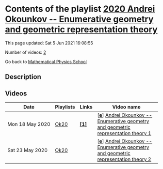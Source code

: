 # Contents of the playlist [2020 Andrei Okounkov -- Enumerative geometry and geometric representation theory](https://www.youtube.com/playlist?list=PLLGkFbxve673DQPK0yPv-76rgrTJ9zblQ)

This page updated: Sat 5 Jun 2021 16:08:55

Number of videos: [2](#videos)

Go back to [Mathematical Physics School](../README.md)

## Description



## Videos

|Date|Playlists|Links|Video name|
|---|---|---|---|
| Mon&nbsp;18&nbsp;May&nbsp;2020 | [Ok20](../playlists/Ok20 "2020 Andrei Okounkov -- Enumerative geometry and geometric representation theory") | [**[1]**](https://crei.skoltech.ru/cas/calendar/okounkov_lect20/) | [[**e**](https://studio.youtube.com/video/3YkybHVBSws/edit "Edit")] [Andrei Okounkov -- Enumerative geometry and geometric representation theory 1](https://www.youtube.com/watch?v=3YkybHVBSws&list=PLLGkFbxve673DQPK0yPv-76rgrTJ9zblQ "https://crei.skoltech.ru/cas/calendar/okounkov_lect20/") |
| Sat&nbsp;23&nbsp;May&nbsp;2020 | [Ok20](../playlists/Ok20 "2020 Andrei Okounkov -- Enumerative geometry and geometric representation theory") |  | [[**e**](https://studio.youtube.com/video/V2F1rHzsDJw/edit "Edit")] [Andrei Okounkov -- Enumerative geometry and geometric representation theory 2](https://www.youtube.com/watch?v=V2F1rHzsDJw&list=PLLGkFbxve673DQPK0yPv-76rgrTJ9zblQ) |
